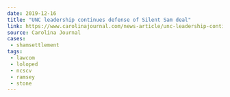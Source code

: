 ```yaml
---
date: 2019-12-16
title: "UNC leadership continues defense of Silent Sam deal"
link: https://www.carolinajournal.com/news-article/unc-leadership-continues-defense-of-silent-sam-deal/
source: Carolina Journal
cases:
 - shamsettlement
tags:
 - lawcom
 - loloped
 - ncscv
 - ramsey
 - stone
---
```

